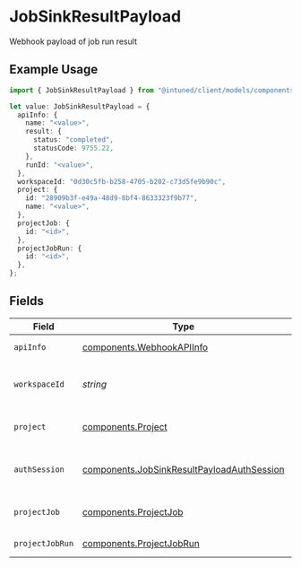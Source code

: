 # JobSinkResultPayload

Webhook payload of job run result

## Example Usage

```typescript
import { JobSinkResultPayload } from "@intuned/client/models/components";

let value: JobSinkResultPayload = {
  apiInfo: {
    name: "<value>",
    result: {
      status: "completed",
      statusCode: 9755.22,
    },
    runId: "<value>",
  },
  workspaceId: "0d30c5fb-b258-4705-b202-c73d5fe9b90c",
  project: {
    id: "28909b3f-e49a-48d9-8bf4-8633323f9b77",
    name: "<value>",
  },
  projectJob: {
    id: "<id>",
  },
  projectJobRun: {
    id: "<id>",
  },
};
```

## Fields

| Field                                                                                                    | Type                                                                                                     | Required                                                                                                 | Description                                                                                              |
| -------------------------------------------------------------------------------------------------------- | -------------------------------------------------------------------------------------------------------- | -------------------------------------------------------------------------------------------------------- | -------------------------------------------------------------------------------------------------------- |
| `apiInfo`                                                                                                | [components.WebhookAPIInfo](../../models/components/webhookapiinfo.md)                                   | :heavy_check_mark:                                                                                       | Webhook API info                                                                                         |
| `workspaceId`                                                                                            | *string*                                                                                                 | :heavy_check_mark:                                                                                       | The workspace ID of the API                                                                              |
| `project`                                                                                                | [components.Project](../../models/components/project.md)                                                 | :heavy_check_mark:                                                                                       | The project details of the API                                                                           |
| `authSession`                                                                                            | [components.JobSinkResultPayloadAuthSession](../../models/components/jobsinkresultpayloadauthsession.md) | :heavy_minus_sign:                                                                                       | The auth session used in the run                                                                         |
| `projectJob`                                                                                             | [components.ProjectJob](../../models/components/projectjob.md)                                           | :heavy_check_mark:                                                                                       | The job details of the run                                                                               |
| `projectJobRun`                                                                                          | [components.ProjectJobRun](../../models/components/projectjobrun.md)                                     | :heavy_check_mark:                                                                                       | The job run details                                                                                      |